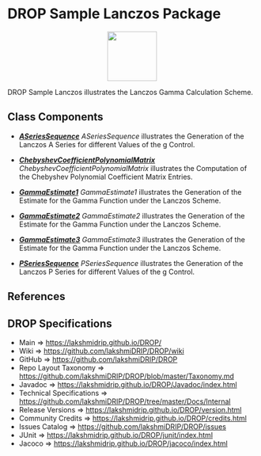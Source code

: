 # DROP Sample Lanczos Package

<p align="center"><img src="https://github.com/lakshmiDRIP/DROP/blob/master/DRIP_Logo.gif?raw=true" width="100"></p>

DROP Sample Lanczos illustrates the Lanczos Gamma Calculation Scheme.


## Class Components

 * [***ASeriesSequence***](https://github.com/lakshmiDRIP/DROP/tree/master/src/main/java/org/drip/sample/lanczos/ASeriesSequence.java)
 <i>ASeriesSequence</i> illustrates the Generation of the Lanczos A Series for different Values of the g Control.

 * [***ChebyshevCoefficientPolynomialMatrix***](https://github.com/lakshmiDRIP/DROP/tree/master/src/main/java/org/drip/sample/lanczos/ChebyshevCoefficientPolynomialMatrix.java)
 <i>ChebyshevCoefficientPolynomialMatrix</i> illustrates the Computation of the Chebyshev Polynomial Coefficient Matrix Entries.

 * [***GammaEstimate1***](https://github.com/lakshmiDRIP/DROP/tree/master/src/main/java/org/drip/sample/lanczos/GammaEstimate1.java)
 <i>GammaEstimate1</i> illustrates the Generation of the Estimate for the Gamma Function under the Lanczos Scheme.

 * [***GammaEstimate2***](https://github.com/lakshmiDRIP/DROP/tree/master/src/main/java/org/drip/sample/lanczos/GammaEstimate2.java)
 <i>GammaEstimate2</i> illustrates the Generation of the Estimate for the Gamma Function under the Lanczos Scheme.

 * [***GammaEstimate3***](https://github.com/lakshmiDRIP/DROP/tree/master/src/main/java/org/drip/sample/lanczos/GammaEstimate3.java)
 <i>GammaEstimate3</i> illustrates the Generation of the Estimate for the Gamma Function under the Lanczos Scheme.

 * [***PSeriesSequence***](https://github.com/lakshmiDRIP/DROP/tree/master/src/main/java/org/drip/sample/lanczos/PSeriesSequence.java)
 <i>PSeriesSequence</i> illustrates the Generation of the Lanczos P Series for different Values of the g Control.


## References

## DROP Specifications

 * Main                     => https://lakshmidrip.github.io/DROP/
 * Wiki                     => https://github.com/lakshmiDRIP/DROP/wiki
 * GitHub                   => https://github.com/lakshmiDRIP/DROP
 * Repo Layout Taxonomy     => https://github.com/lakshmiDRIP/DROP/blob/master/Taxonomy.md
 * Javadoc                  => https://lakshmidrip.github.io/DROP/Javadoc/index.html
 * Technical Specifications => https://github.com/lakshmiDRIP/DROP/tree/master/Docs/Internal
 * Release Versions         => https://lakshmidrip.github.io/DROP/version.html
 * Community Credits        => https://lakshmidrip.github.io/DROP/credits.html
 * Issues Catalog           => https://github.com/lakshmiDRIP/DROP/issues
 * JUnit                    => https://lakshmidrip.github.io/DROP/junit/index.html
 * Jacoco                   => https://lakshmidrip.github.io/DROP/jacoco/index.html
